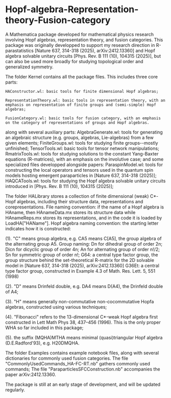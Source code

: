 # Hopf-algebra-Representation-theory-Fusion-category
A Mathematica package developed for mathematical physics research involving Hopf algebras, representation theory, and fusion categories. 
This package was originally developped to support my research direction in R-parastatistics [Nature 637, 314-318 (2025), arXiv:2412.13360] and Hopf algebra solvable unitary circuits [Phys. Rev. B 111 (10), 104315 (2025)], but can also be used more broadly for studying topological order and generalized symmetry.

The folder Kernel contains all the package files. This includes three core parts:

	HAConstructor.wl: basic tools for finite dimensional Hopf algebras;
 
	RepresentationTheory.wl: basic tools in representation theory, with an emphasis on representation of finite groups and (semi-simple) Hopf algebras;
  	
   	FusionCategory.wl: basic tools for fusion category, with an emphasis on the category of representations of groups and Hopf algebras.
along with several auxiliary parts:
  	AlgebraGenerate.wl: tools for generating an algebraic structure (e.g. groups, algebras, Lie-algebras) from a few given elements;
	FiniteGroups.wl: tools for studying finite groups--mostly unfinished;
  	TensorTools.wl: basic tools for tensor network manipulations;
  	RmatrixTools.wl: tools for studying solutions to the constant Yang-Baxter equations (R-matrices), with an emphasis on the involutive case;
and some specialized files developped alongside papers:
  	ParaspinModel.wl: tools for constructing the local operators and tensors used in the quantum spin models hosting emergent paraparticles in [Nature 637, 314-318 (2025)];
  	HAQCATools.wl: tools for studying the Hopf algebra solvable unitary circuits introduced in [Phys. Rev. B 111 (10), 104315 (2025)];

The folder HALibrary stores a collection of finite dimensional (weak) C*-Hopf algebras, including their structure data, representations and corepresentations. File naming convention: if the name of a Hopf algebra is HAname, then HAnameData.mx stores its structure data while HAnameReps.mx stores its representations, and in the code it is loaded by LoadHA["HAName"]. Hopf algebra naming convention: the starting letter indicates how it is constructed:

  (1). "C" means group algebra, e.g. CA5 means C[A5], the group algebra of the alternating group A5. Group naming: 
    Dn for dihedral group of order 2n;
    Dicn for dicyclic group of order 4n;
    An for alternating group of order n!/2;
    Sn for symmetric group of order n!;
    G64: a central type factor group, the group structure behind the set-theoretical R-matrix for the 2D solvable model in [Nature 637, 314-318 (2025), arXiv:2412.13360]
    G36Et: a central type factor group, constructed in Example 4.3 of Math. Res. Lett. 5, 551 (1998)

  (2). "D" means Drinfeld double, e.g. DA4 means D(A4), the Drinfeld double of A4;
	
  (3). "H" means generally non-commutative non-cocommutative Hopfa algebras, constructed using various techniques;
	
  (4). "Fibonacci" refers to the 13-dimensional C*-weak Hopf algebra first constructed in Lett Math Phys 38, 437–456 (1996). This is the only proper WHA so far included in this package;
	
  (5). the suffix (MQHA)MTHA means minimal (quasi)triangular Hopf algebra (D.E.Radford'93), e.g. H20DMQHA.

The folder Examples contains example notebook files, along with several dictionaries for commonly used fusion categories. 
  	The file "CommonlyUsedCommands_HA-FC-RT.nb" gathers commonly used commands;
  	The file "ParaparticlesSFCConstruction.nb" accompanies the paper arXiv:2412.13360.
  
The package is still at an early stage of development, and will be updated regularly. 
  
